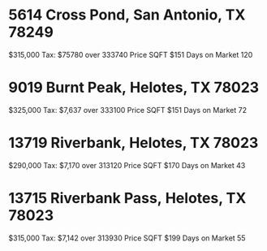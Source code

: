 # 5614 Cross Pond, San Antonio, TX 78249
$315,000
 Tax: $75780 over 333740
 Price SQFT $151
Days on Market 120

# 9019 Burnt Peak, Helotes, TX 78023
$325,000
 Tax: $7,637  over 333100
 Price SQFT $151
Days on Market 72

# 13719 Riverbank, Helotes, TX 78023
$290,000
 Tax: $7,170 over 313120 
 Price SQFT $170
Days on Market 43

# 13715 Riverbank Pass, Helotes, TX 78023
$315,000
 Tax: $7,142 over 313930
 Price SQFT $199
Days on Market 55